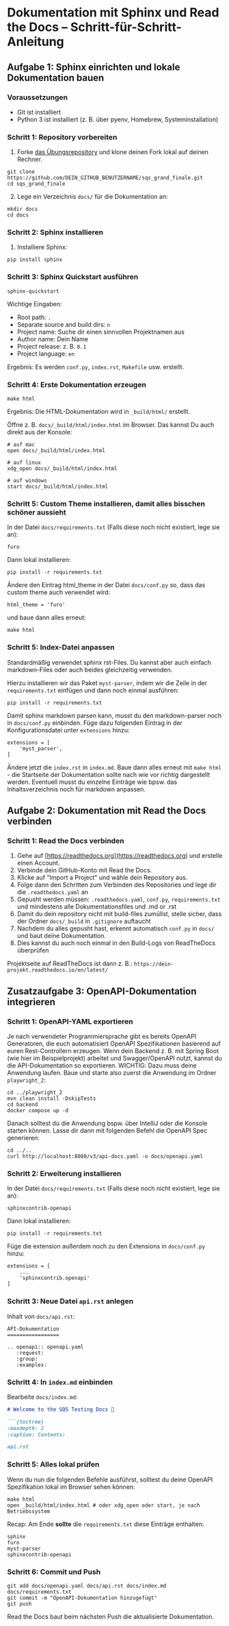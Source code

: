 # Dokumentation mit Sphinx und Read the Docs – Schritt-für-Schritt-Anleitung

## Aufgabe 1: Sphinx einrichten und lokale Dokumentation bauen

### Voraussetzungen

- Git ist installiert
- Python 3 ist installiert (z. B. über pyenv, Homebrew, Systeminstallation)

### Schritt 1: Repository vorbereiten

1. Forke [das Übungsrepository](https://github.com/FlixFix/sqs_grand_finale) und klone deinen Fork lokal auf deinen Rechner.

```shell
git clone https://github.com/DEIN_GITHUB_BENUTZERNAME/sqs_grand_finale.git
cd sqs_grand_finale
```

2. Lege ein Verzeichnis `docs/` für die Dokumentation an:

```shell
mkdir docs
cd docs
```

### Schritt 2: Sphinx installieren

1. Installiere Sphinx:

```shell
pip install sphinx
```

### Schritt 3: Sphinx Quickstart ausführen

```shell
sphinx-quickstart
```

Wichtige Eingaben:

- Root path: `.`
- Separate source and build dirs: `n`
- Project name: Suche dir einen sinnvollen Projektnamen aus
- Author name: Dein Name
- Project release: z. B. `0.1`
- Project language: `en`

Ergebnis: Es werden `conf.py`, `index.rst`, `Makefile` usw. erstellt.

### Schritt 4: Erste Dokumentation erzeugen

```shell
make html
```

Ergebnis: Die HTML-Dokumentation wird in `_build/html/` erstellt.

Öffne z. B. `docs/_build/html/index.html` im Browser. Das kannst Du auch direkt aus der Konsole:

```shell
# auf mac
open docs/_build/html/index.html

# auf linux
xdg_open docs/_build/html/index.html

# auf windows
start docs/_build/html/index.html
```

### Schritt 5: Custom Theme installieren, damit alles bisschen schöner aussieht


In der Datei `docs/requirements.txt` (Falls diese noch nicht existiert, lege sie an):

```
furo
```

Dann lokal installieren:

```shell
pip install -r requirements.txt
```

Ändere den Eintrag html_theme in der Datei `docs/conf.py` so, dass das custom theme auch verwendet wird:

```
html_theme = 'furo'
```

und baue dann alles erneut:


```shell
make html
```


### Schritt 5: Index-Datei anpassen

Standardmäßig verwendet sphinx rst-Files. Du kannst aber auch einfach markdown-Files oder auch beides gleichzeitig verwenden.

Hierzu installieren wir das Paket `myst-parser`, indem wir die Zeile in der `requirements.txt` einfügen und dann noch einmal ausführen:

```shell
pip install -r requirements.txt
```

Damit sphinx markdown parsen kann, musst du den markdown-parser noch in `docs/conf.py` einbinden. Füge dazu folgenden Eintrag in der Konfigurationsdatei unter `extensions` hinzu:

```
extensions = [
    'myst_parser',
]

```

Ändere jetzt die `index.rst` in `index.md`. Baue dann alles erneut mit ```make html``` - die Startseite der Dokumentation sollte nach wie vor richtig dargestellt werden. Eventuell musst du einzelne Einträge wie bpsw. das Inhaltsverzeichnis noch für markdown anpassen.

## Aufgabe 2: Dokumentation mit Read the Docs verbinden

### Schritt 1: Read the Docs verbinden

1. Gehe auf [https://readthedocs.org](https://readthedocs.org) und erstelle einen Account.
2. Verbinde dein GitHub-Konto mit Read the Docs.
3. Klicke auf "Import a Project" und wähle dein Repository aus.
4. Folge dann den Schritten zum Verbinden des Repositories und lege dir die `.readthedocs.yaml` an
5. Gepusht werden müssen: `.readthedocs.yaml`, `conf.py`, `requirements.txt` und mindestens alle Dokumentationsfiles und .md or .rst
6. Damit du dein repository nicht mit build-files zumüllst, stelle sicher, dass der Ordner `docs/_build` in `.gitignore` auftaucht
7. Nachdem du alles gepusht hast, erkennt automatisch `conf.py` in `docs/` und baut deine Dokumentation.
8. Dies kannst du auch noch einmal in den Build-Logs von ReadTheDocs überprüfen

Projektseite auf ReadTheDocs ist dann z. B.: `https://dein-projekt.readthedocs.io/en/latest/`

## Zusatzaufgabe 3: OpenAPI-Dokumentation integrieren

### Schritt 1: OpenAPI-YAML exportieren

Je nach verwendeter Programmiersprache gibt es bereits OpenAPI Generatoren, die euch automatisiert OpenAPI Spezifikationen basierend auf euren Rest-Controllern erzeugen.
Wenn dein Backend z. B. mit Spring Boot (wie hier im Beispielprojekt) arbeitet und Swagger/OpenAPI nutzt, kannst du die API-Dokumentation so exportieren. WICHTIG: Dazu muss deine Anwendung laufen.
Baue und starte also zuerst die Anwendung im Ordner `playwright_2`:

```shell
cd ../playwright_2
mvn clean install -DskipTests
cd backend
docker compose up -d
```

Danach solltest du die Anwendung bspw. über IntelliJ oder die Konsole starten können. Lasse dir dann mit folgenden Befehl die OpenAPI Spec generieren:

```shell
cd ../..
curl http://localhost:8080/v3/api-docs.yaml -o docs/openapi.yaml
```

### Schritt 2: Erweiterung installieren

In der Datei `docs/requirements.txt` (Falls diese noch nicht existiert, lege sie an):

```
sphinxcontrib-openapi
```

Dann lokal installieren:

```shell
pip install -r requirements.txt
```

Füge die extension außerdem noch zu den Extensions in `docs/conf.py` hinzu:

```
extensions = [
    ...
    'sphinxcontrib.openapi'
]
```

### Schritt 3: Neue Datei `api.rst` anlegen

Inhalt von `docs/api.rst`:

```
API-Dokumentation
=================

.. openapi:: openapi.yaml
   :request:
   :group:
   :examples:
```

### Schritt 4: In `index.md` einbinden

Bearbeite `docs/index.md`:

```md
# Welcome to the SQS Testing Docs 🧪

```{toctree}
:maxdepth: 2
:caption: Contents:

api.rst
```

### Schritt 5: Alles lokal prüfen

Wenn du nun die folgenden Befehle ausführst, solltest du deine OpenAPI Spezifikation lokal im Browser sehen können:

```shell
make html
open _build/html/index.html # oder xdg_open oder start, je nach Betriebssystem
```

Recap: Am Ende **sollte** die `requirements.txt` diese Einträge enthalten:

```shell
sphinx
furo
myst-parser
sphinxcontrib-openapi
```

### Schritt 6: Commit und Push

```shell
git add docs/openapi.yaml docs/api.rst docs/index.md docs/requirements.txt
git commit -m "OpenAPI-Dokumentation hinzugefügt"
git push
```

Read the Docs baut beim nächsten Push die aktualisierte Dokumentation.  